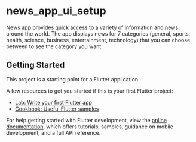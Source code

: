 # news_app_ui_setup

News app provides quick access to a variety of information and news around the world. The app displays news for 7 categories (general, sports, health, science, business, entertainment, technology) that you can choose between to see the category you want.

## Getting Started

This project is a starting point for a Flutter application.

A few resources to get you started if this is your first Flutter project:

- [Lab: Write your first Flutter app](https://docs.flutter.dev/get-started/codelab)
- [Cookbook: Useful Flutter samples](https://docs.flutter.dev/cookbook)

For help getting started with Flutter development, view the
[online documentation](https://docs.flutter.dev/), which offers tutorials,
samples, guidance on mobile development, and a full API reference.
